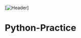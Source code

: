 [![Header](https://raw.githubusercontent.com/MartinHeinz/<OWNER>/<OWNER>/readme_header.png "Header")]
# Python-Practice
